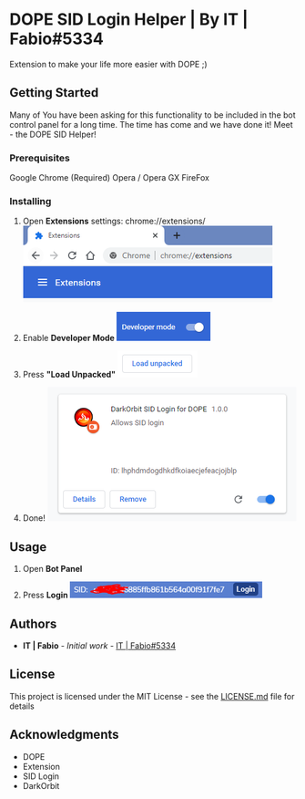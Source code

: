 # DOPE SID Login Helper | By IT | Fabio#5334

Extension to make your life more easier with DOPE ;)

## Getting Started

Many of You have been asking for this functionality to be included in the bot control panel for a long time. The time has come and we have done it! Meet - the DOPE SID Helper!

### Prerequisites

Google Chrome (Required)
Opera / Opera GX
FireFox

### Installing

1) Open **Extensions** settings: chrome://extensions/
![Extensions](https://github.com/Gagong/DOPE-SID-Login/raw/master/Docs/Extensions.PNG)

2) Enable **Developer Mode**
![DeveloperMode](https://github.com/Gagong/DOPE-SID-Login/raw/master/Docs/DeveloperMode.PNG)

3) Press **"Load Unpacked"**
![LoadUnpacked](https://github.com/Gagong/DOPE-SID-Login/raw/master/Docs/LoadUnpacked.PNG)

4) Done!
![Done](https://github.com/Gagong/DOPE-SID-Login/raw/master/Docs/Done.PNG)

## Usage

1) Open **Bot Panel**

2) Press **Login**
![Login](https://github.com/Gagong/DOPE-SID-Login/raw/master/Docs/SID.PNG)

## Authors

* **IT | Fabio** - *Initial work* - [IT | Fabio#5334](https://github.com/fabio1999ita)

## License

This project is licensed under the MIT License - see the [LICENSE.md](LICENSE.md) file for details

## Acknowledgments

* DOPE
* Extension
* SID Login
* DarkOrbit
